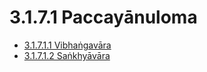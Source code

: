 # 3.1.7.1 Paccayānuloma

* [3.1.7.1.1 Vibhaṅgavāra](3.1.7.1/3.1.7.1.1.md)
* [3.1.7.1.2 Saṅkhyāvāra](3.1.7.1/3.1.7.1.2.md)
